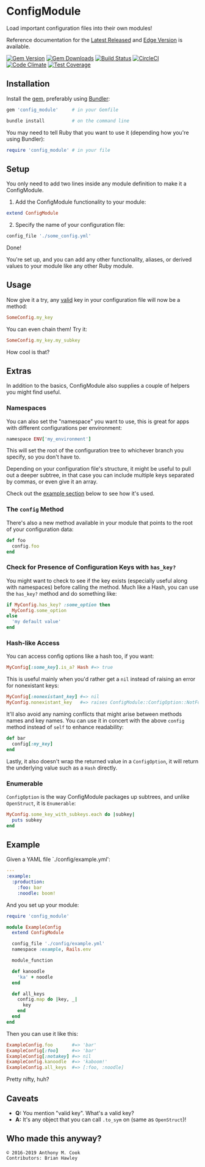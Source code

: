 ConfigModule
=============

Load important configuration files into their own modules!

Reference documentation for the [Latest Released](http://rubydoc.info/gems/config_module/file/README.markdown) and [Edge Version](https://github.com/acook/config_module#readme) is available.

[![Gem Version](https://img.shields.io/gem/v/config_module.svg)](https://rubygems.org/gems/config_module)
[![Gem Downloads](https://img.shields.io/gem/dt/config_module.svg?maxAge=2592000)](https://rubygems.org/gems/config_module)
[![Build Status](https://travis-ci.org/acook/config_module.svg?branch=master)](https://travis-ci.org/acook/config_module)
[![CircleCI](https://circleci.com/gh/acook/config_module.svg?style=svg)](https://circleci.com/gh/acook/config_module)
[![Code Climate](https://codeclimate.com/github/acook/config_module/badges/gpa.svg)](https://codeclimate.com/github/acook/config_module)
[![Test Coverage](https://codeclimate.com/github/acook/config_module/badges/coverage.svg)](https://codeclimate.com/github/acook/config_module/coverage)

Installation
------------

Install the [gem](http://rubygems.org/gems/config_module), preferably using [Bundler](http://gembundler.com/):

  ```ruby
  gem 'config_module'     # in your Gemfile
  ```

  ```bash
  bundle install          # on the command line
  ```

You may need to tell Ruby that you want to use it (depending how you're using Bundler):

  ```ruby
  require 'config_module' # in your file
  ```

Setup
-----

You only need to add two lines inside any module definition to make it a ConfigModule.

1. Add the ConfigModule functionality to your module:

  ```ruby
  extend ConfigModule
  ```

2. Specify the name of your configuration file:

  ```ruby
  config_file './some_config.yml'
  ```

Done!

You're set up, and you can add any other functionality, aliases, or derived values to your module
like any other Ruby module.

Usage
-----

Now give it a try, any [valid](#caveats)
key in your configuration file will now be a method:

```ruby
SomeConfig.my_key
```

You can even chain them! Try it:

```ruby
SomeConfig.my_key.my_subkey
```

How cool is that?

Extras
------

In addition to the basics, ConfigModule also supplies a couple of helpers you might find useful.

### Namespaces

You can also set the "namespace" you want to use, this is great for apps with different configurations per environment:

```ruby
namespace ENV['my_environment']
```

This will set the root of the configuration tree to whichever branch you specify, so you don't have to.

Depending on your configuration file's structure, it might be useful to pull out a deeper subtree, in that case you can include multiple keys separated by commas, or even give it an array.

Check out the [example section](#example) below to see how it's used.

### The `config` Method

There's also a new method available in your module that points to the root of your configuration data:

```ruby
def foo
  config.foo
end
```

### Check for Presence of Configuration Keys with `has_key?`

You might want to check to see if the key exists (especially useful along with namespaces) before calling the method. Much like a Hash, you can use the `has_key?` method and do something like:

```ruby
if MyConfig.has_key? :some_option then
  MyConfig.some_option
else
  'my default value'
end
```

### Hash-like Access

You can access config options like a hash too, if you want:

  ```ruby
  MyConfig[:some_key].is_a? Hash #=> true
  ```

  This is useful mainly when you'd rather get a `nil` instead of raising an error for nonexistant keys:

  ```ruby
  MyConfig[:nonexistant_key] #=> nil
  MyConfig.nonexistant_key   #=> raises ConfigModule::ConfigOption::NotFoundError
  ```

  It'll also avoid any naming conflicts that might arise between methods names and key names. You can use it in concert with the above `config` method instead of `self` to enhance readability:

  ```ruby
  def bar
    config[:my_key]
  end
  ```
  
  Lastly, it also doesn't wrap the returned value in a `ConfigOption`, it will return the underlying value such as a `Hash` directly.


### Enumerable

  `ConfigOption` is the way ConfigModule packages up subtrees, and unlike `OpenStruct`, it is `Enumerable`:

  ```ruby
  MyConfig.some_key_with_subkeys.each do |subkey|
    puts subkey
  end
  ```

Example
-------

Given a YAML file `./config/example.yml':

```yaml
---
:example:
  :production:
    :foo: bar
    :noodle: boom!
```

And you set up your module:

```ruby
require 'config_module'

module ExampleConfig
  extend ConfigModule

  config_file './config/example.yml'
  namespace :example, Rails.env

  module_function

  def kanoodle
    'ka' + noodle
  end

  def all_keys
    config.map do |key, _|
      key
    end
  end
end
```

Then you can use it like this:

```ruby
ExampleConfig.foo       #=> 'bar'
ExampleConfig[:foo]     #=> 'bar'
ExampleConfig[:notakey] #=> nil
ExampleConfig.kanoodle  #=> 'kaboom!'
ExampleConfig.all_keys  #=> [:foo, :noodle]
```

Pretty nifty, huh?

Caveats
-------

- **Q:** You mention "valid key". What's a valid key?
- **A:** It's any object that you can call `.to_sym` on (same as `OpenStruct`)!

Who made this anyway?
---------------------

    © 2016-2019 Anthony M. Cook
    Contributors: Brian Hawley

